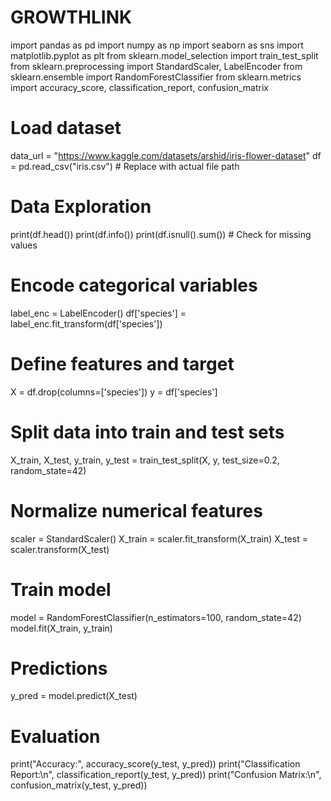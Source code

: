 # GROWTHLINK
import pandas as pd
import numpy as np
import seaborn as sns
import matplotlib.pyplot as plt
from sklearn.model_selection import train_test_split
from sklearn.preprocessing import StandardScaler, LabelEncoder
from sklearn.ensemble import RandomForestClassifier
from sklearn.metrics import accuracy_score, classification_report, confusion_matrix

# Load dataset
data_url = "https://www.kaggle.com/datasets/arshid/iris-flower-dataset"
df = pd.read_csv("iris.csv")  # Replace with actual file path

# Data Exploration
print(df.head())
print(df.info())
print(df.isnull().sum())  # Check for missing values

# Encode categorical variables
label_enc = LabelEncoder()
df['species'] = label_enc.fit_transform(df['species'])

# Define features and target
X = df.drop(columns=['species'])
y = df['species']

# Split data into train and test sets
X_train, X_test, y_train, y_test = train_test_split(X, y, test_size=0.2, random_state=42)

# Normalize numerical features
scaler = StandardScaler()
X_train = scaler.fit_transform(X_train)
X_test = scaler.transform(X_test)

# Train model
model = RandomForestClassifier(n_estimators=100, random_state=42)
model.fit(X_train, y_train)

# Predictions
y_pred = model.predict(X_test)

# Evaluation
print("Accuracy:", accuracy_score(y_test, y_pred))
print("Classification Report:\n", classification_report(y_test, y_pred))
print("Confusion Matrix:\n", confusion_matrix(y_test, y_pred))

